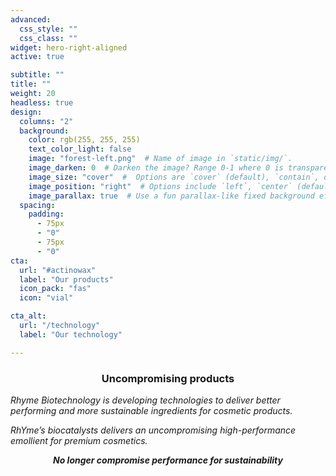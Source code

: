 ```yaml
---
advanced:
  css_style: ""
  css_class: ""
widget: hero-right-aligned
active: true

subtitle: ""
title: ""
weight: 20
headless: true
design:
  columns: "2"
  background:
    color: rgb(255, 255, 255)
    text_color_light: false
    image: "forest-left.png"  # Name of image in `static/img/`.
    image_darken: 0  # Darken the image? Range 0-1 where 0 is transparent and 1 is opaque.
    image_size: "cover"  #  Options are `cover` (default), `contain`, or `actual` size.
    image_position: "right"  # Options include `left`, `center` (default), or `right`.
    image_parallax: true  # Use a fun parallax-like fixed background effect? true/false
  spacing:
    padding:
      - 75px
      - "0"
      - 75px
      - "0"
cta:
  url: "#actinowax"
  label: "Our products"
  icon_pack: "fas"
  icon: "vial"

cta_alt:
  url: "/technology"
  label: "Our technology"

---
```

### <center>Uncompromising products</center>

*Rhyme Biotechnology is developing technologies to deliver better performing and more sustainable ingredients for cosmetic products.*

*RhYme’s biocatalysts delivers an uncompromising high-performance emollient for premium cosmetics.*

<center><b><i>No longer compromise performance for sustainability</i></b></center>

<br>